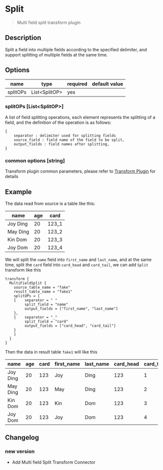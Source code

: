 # Split

> Multi field split transform plugin

## Description

Split a field into multiple fields according to the specified delimiter, and support splitting of multiple fields at the same time.

## Options

|   name   | type            | required | default value |
|----------|-----------------|----------|---------------|
| splitOPs | List\<SplitOP\> | yes      |               |

### splitOPs [List\<SplitOP\>]

A list of field splitting operations, each element represents the splitting of a field, and the definition of the operation is as follows:

```
{
    separator : delimiter used for splitting fields
    source_field : field name of the field to be split,
    output_fields : field names after splitting,
}
```

### common options [string]

Transform plugin common parameters, please refer to [Transform Plugin](common-options.md) for details

## Example

The data read from source is a table like this:

|   name   | age | card  |
|----------|-----|-------|
| Joy Ding | 20  | 123_1 |
| May Ding | 20  | 123_2 |
| Kin Dom  | 20  | 123_3 |
| Joy Dom  | 20  | 123_4 |

We will split the `name` field into `first_name` and `last_name`, and at the same time, split the `card` field into `card_head` and `card_tail`, we can add `Split` transform like this

```
transform {
  MultiFieldSplit {
    source_table_name = "fake"
    result_table_name = "fake1"
    splitOPs = [
    {    separator = " "
         split_field = "name"
         output_fields = ["first_name", "last_name"]
    },
    {    separator = "_"
         split_field = "card"
         output_fields = ["card_head", "card_tail"]
    }
    ]
  }
}
```

Then the data in result table `fake1` will like this

|   name   | age | card | first_name | last_name | card_head | card_tail |
|----------|-----|------|------------|-----------|-----------|-----------|
| Joy Ding | 20  | 123  | Joy        | Ding      | 123       | 1         |
| May Ding | 20  | 123  | May        | Ding      | 123       | 2         |
| Kin Dom  | 20  | 123  | Kin        | Dom       | 123       | 3         |
| Joy Dom  | 20  | 123  | Joy        | Dom       | 123       | 4         |

## Changelog

### new version

- Add Multi field Split Transform Connector

